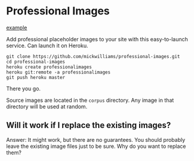 # Professional Images

[example](https://professionalimages.herokuapp.com/500x500.jpg)

Add professional placeholder images to your site with this easy-to-launch service. Can launch it on Heroku.

```
git clone https://github.com/mickwilliams/professional-images.git
cd professional-images
heroku create professionalimages
heroku git:remote -a professionalimages
git push heroku master

```

There you go.

Source images are located in the `corpus` directory. Any image in that directory will be used at random.

## Will it work if I replace the existing images?

Answer: It might work, but there are no guarantees. You should probably leave the existing image files just to be sure. Why do you want to replace them?
